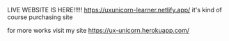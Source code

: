 LIVE WEBSITE IS HERE!!!!!
https://uxunicorn-learner.netlify.app/
it's kind of course purchasing site

for more works visit my site
https://ux-unicorn.herokuapp.com/
